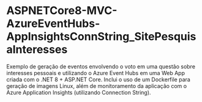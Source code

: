 # ASPNETCore8-MVC-AzureEventHubs-AppInsightsConnString_SitePesquisaInteresses
Exemplo de geração de eventos envolvendo o voto em uma questão sobre interesses pessoais e utilizando o Azure Event Hubs em uma Web App criada com o .NET 8 + ASP.NET Core. Inclui o uso de um Dockerfile para geração de imagens Linux, além de monitoramento da aplicação com o Azure Application Insights (utilizando Connection String).
